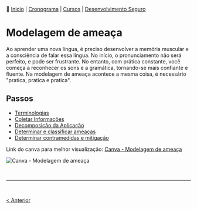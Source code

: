 👾 [Inicio](https://rayanepimentel.github.io/InfoSec-iniciante/) | [Cronograma](https://rayanepimentel.github.io/InfoSec-iniciante/cronograma/) | [Cursos](https://rayanepimentel.github.io/InfoSec-iniciante/cursos/) | [Desenvolvimento Seguro](https://rayanepimentel.github.io/InfoSec-iniciante/cursos/desenvolvimento-seguro/)

# Modelagem de ameaça

Ao aprender uma nova língua, é preciso desenvolver a memória muscular e a consciência de falar essa língua. No início, o pronunciamento não será perfeito, e pode ser frustrante. No entanto, com prática constante, você começa a reconhecer os sons e a gramática, tornando-se mais confiante e fluente. Na modelagem de ameaça acontece a mesma coisa, é necessário "pratica, pratica e pratica".

## Passos

- [Terminologias](01.1-terminalogias.md)
- [Coletar Informações](01-coletar-inform.md)
- [Decomposicão da Aplicação](02-decomposicaoApp.md)
- [Determinar e classificar ameaças](03-determinarAmeaca.md)
- [ Determinar contramedidas e mitigação]()



Link do canva para melhor visualização: [Canva - Modelagem de ameaça](https://www.canva.com/design/DAF9nm9HgJE/hrleeqIZqQrYostRDqRDbA/view?utm_content=DAF9nm9HgJE&utm_campaign=designshare&utm_medium=link&utm_source=editor)

![Canva - Modelagem de ameaça](https://github.com/rayanepimentel/InfoSec-iniciante/assets/37915359/be4a06e5-f726-4d74-a14a-b4a7d555ac16)



<br>
<hr>
<br>

[< Anterior](../README.md) 
